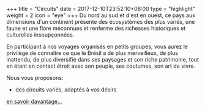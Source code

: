 +++
title = "Circuits"
date = 2017-12-10T23:52:10+08:00
type = "highlight"
weight = 2
icon = "eye"
+++
Du nord au sud et d'est en ouest, ce pays aux dimensions d'un continent présente des écosystèmes des plus variés, une faune et une flore méconnues et renferme des richesses historiques et culturelles insoupçonnées.

En participant à nos voyages organisés en petits groupes, vous aurez le privilège de connaître ce que le Brésil a de plus merveilleux, de plus inattendu, de plus diversifié dans ses paysages et son riche patrimoine, tout en étant en contact étroit avec son peuple, ses coutumes, son art de vivre.

Nous vous proposons:

- des circuits variés, adaptés à vos désirs

[en savoir davantage...](/circuits)
